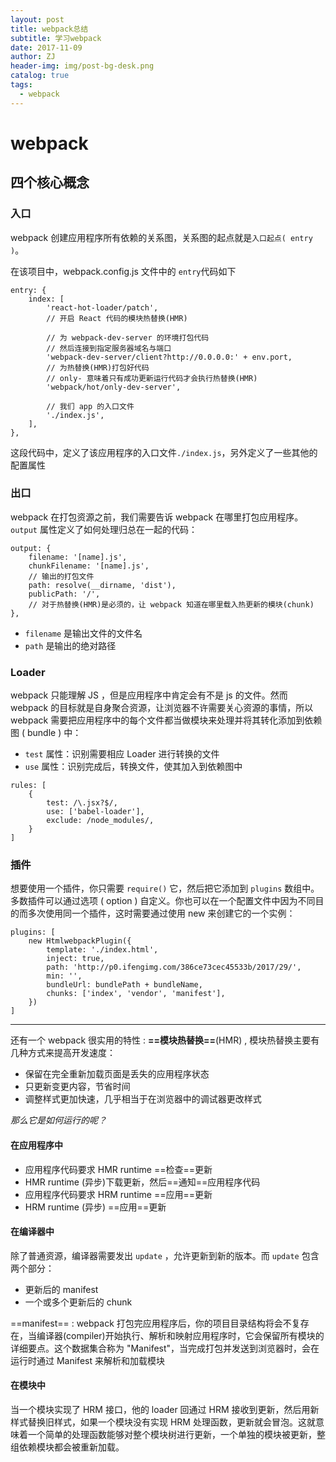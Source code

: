 ```yaml
---
layout: post
title: webpack总结
subtitle: 学习webpack
date: 2017-11-09
author: ZJ
header-img: img/post-bg-desk.png
catalog: true
tags:
  - webpack
---
```


# webpack

## 四个核心概念

### 入口

webpack 创建应用程序所有依赖的关系图，关系图的起点就是`入口起点( entry )`。

在该项目中，webpack.config.js 文件中的 `entry`代码如下

```
entry: {
    index: [
        'react-hot-loader/patch',
        // 开启 React 代码的模块热替换(HMR)

        // 为 webpack-dev-server 的环境打包代码
        // 然后连接到指定服务器域名与端口
        'webpack-dev-server/client?http://0.0.0.0:' + env.port,
        // 为热替换(HMR)打包好代码
        // only- 意味着只有成功更新运行代码才会执行热替换(HMR)
        'webpack/hot/only-dev-server',

        // 我们 app 的入口文件
        './index.js',
    ],
},
```

这段代码中，定义了该应用程序的入口文件`./index.js`，另外定义了一些其他的配置属性

### 出口

webpack 在打包资源之前，我们需要告诉 webpack 在哪里打包应用程序。`output` 属性定义了如何处理归总在一起的代码：

```
output: {
    filename: '[name].js',
    chunkFilename: '[name].js',
    // 输出的打包文件
    path: resolve(__dirname, 'dist'),
    publicPath: '/',
    // 对于热替换(HMR)是必须的，让 webpack 知道在哪里载入热更新的模块(chunk)
},
```

- `filename` 是输出文件的文件名
- `path` 是输出的绝对路径

### Loader

webpack 只能理解 JS ，但是应用程序中肯定会有不是 js 的文件。然而 webpack 的目标就是自身聚合资源，让浏览器不许需要关心资源的事情，所以 webpack 需要把应用程序中的每个文件都当做模块来处理并将其转化添加到依赖图 ( bundle ) 中：

- `test` 属性：识别需要相应 Loader 进行转换的文件
- `use` 属性：识别完成后，转换文件，使其加入到依赖图中

```
rules: [
    {
        test: /\.jsx?$/,
        use: ['babel-loader'],
        exclude: /node_modules/,
    }
]
```

### 插件

想要使用一个插件，你只需要 `require()` 它，然后把它添加到 `plugins` 数组中。多数插件可以通过选项 ( option ) 自定义。你也可以在一个配置文件中因为不同目的而多次使用同一个插件，这时需要通过使用 new 来创建它的一个实例：

```
plugins: [
    new HtmlwebpackPlugin({
        template: './index.html',
        inject: true,
        path: 'http://p0.ifengimg.com/386ce73cec45533b/2017/29/',
        min: '',
        bundleUrl: bundlePath + bundleName,
        chunks: ['index', 'vendor', 'manifest'],
    })
]
```

---

还有一个 webpack 很实用的特性 : **==模块热替换==**(HMR)
, 模块热替换主要有几种方式来提高开发速度：

- 保留在完全重新加载页面是丢失的应用程序状态
- 只更新变更内容，节省时间
- 调整样式更加快速，几乎相当于在浏览器中的调试器更改样式

_那么它是如何运行的呢？_

#### 在应用程序中

- 应用程序代码要求 HMR runtime ==检查==更新
- HMR runtime (异步)下载更新，然后==通知==应用程序代码
- 应用程序代码要求 HRM runtime ==应用==更新
- HRM runtime (异步) ==应用==更新

#### 在编译器中

除了普通资源，编译器需要发出 `update` ，允许更新到新的版本。而 `update` 包含两个部分：

- 更新后的 manifest
- 一个或多个更新后的 chunk

==manifest== : webpack 打包完应用程序后，你的项目目录结构将会不复存在，当编译器(compiler)开始执行、解析和映射应用程序时，它会保留所有模块的详细要点。这个数据集合称为 "Manifest"，当完成打包并发送到浏览器时，会在运行时通过 Manifest 来解析和加载模块

#### 在模块中

当一个模块实现了 HRM 接口，他的 loader 回通过 HRM 接收到更新，然后用新样式替换旧样式，如果一个模块没有实现 HRM 处理函数，更新就会冒泡。这就意味着一个简单的处理函数能够对整个模块树进行更新，一个单独的模块被更新，整组依赖模块都会被重新加载。
